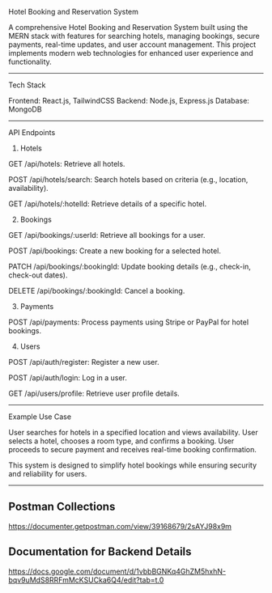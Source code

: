 
Hotel Booking and Reservation System 

A comprehensive Hotel Booking and Reservation System built using the MERN stack with features for searching hotels, managing bookings, secure payments, real-time updates, and user account management. This project implements modern web technologies for enhanced user experience and functionality.
_______________________________________________________________________________________________________________________

Tech Stack

Frontend: React.js, TailwindCSS
Backend: Node.js, Express.js
Database: MongoDB
________________________________________________________________________________________________________________________

API Endpoints

1. Hotels

GET /api/hotels: Retrieve all hotels.

POST /api/hotels/search: Search hotels based on criteria (e.g., location, availability).

GET /api/hotels/:hotelId: Retrieve details of a specific hotel.

2. Bookings

GET /api/bookings/:userId: Retrieve all bookings for a user.

POST /api/bookings: Create a new booking for a selected hotel.

PATCH /api/bookings/:bookingId: Update booking details (e.g., check-in, check-out dates).

DELETE /api/bookings/:bookingId: Cancel a booking.

3. Payments

POST /api/payments: Process payments using Stripe or PayPal for hotel bookings.

4. Users

POST /api/auth/register: Register a new user.

POST /api/auth/login: Log in a user.

GET /api/users/profile: Retrieve user profile details.
_________________________________________________________________________________________________________________________

Example Use Case

User searches for hotels in a specified location and views availability.
User selects a hotel, chooses a room type, and confirms a booking.
User proceeds to secure payment and receives real-time booking confirmation.

This system is designed to simplify hotel bookings while ensuring security and reliability for users.
_________________________________________________________________________________________________________________________

## Postman Collections
https://documenter.getpostman.com/view/39168679/2sAYJ98x9m

## Documentation for Backend Details
https://docs.google.com/document/d/1vbbBGNKq4GhZM5hxhN-bqv9uMdS8RRFmMcKSUCka6Q4/edit?tab=t.0

